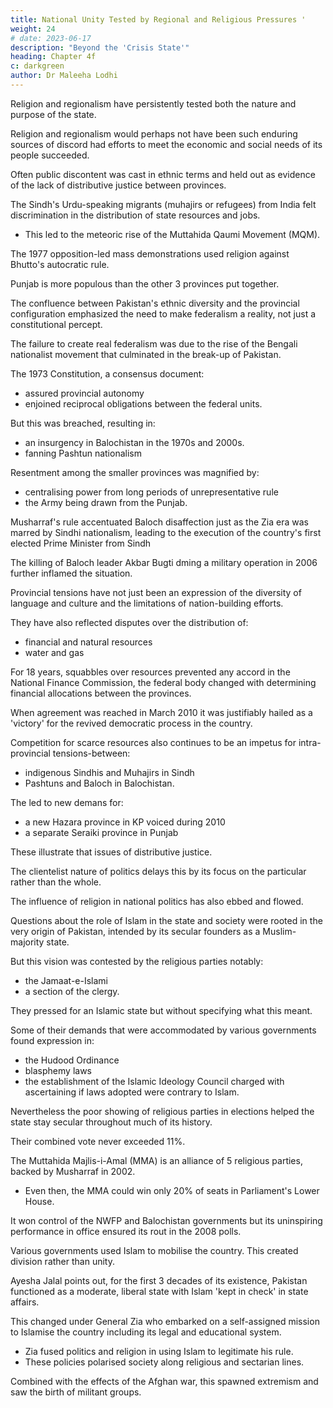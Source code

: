 ```yaml
---
title: National Unity Tested by Regional and Religious Pressures '
weight: 24
# date: 2023-06-17
description: "Beyond the 'Crisis State'"
heading: Chapter 4f
c: darkgreen
author: Dr Maleeha Lodhi
---
```




Religion and regionalism have persistently tested both the nature and purpose of the state.

<!-- The salience of these issues have fluctuated in a terrain of shifting politics and state priorities as well as in public traction.  -->

Religion and regionalism would perhaps not have been such enduring sources of discord had efforts to meet the economic and social needs of its people succeeded. 

<!-- Poor governance created the breeding ground for religious schisms and for
provincial/ethnic sentiment to acquire political potency. -->

Often public discontent was cast in ethnic terms and held out as evidence of the lack of distributive justice between provinces. 


The Sindh's Urdu-speaking migrants (muhajirs or refugees) from India felt discrimination in the distribution of state resources and jobs.
- This led to the meteoric rise of the Muttahida Qaumi Movement (MQM).

The 1977 opposition-led mass demonstrations used religion against Bhutto's autocratic rule.

Punjab is more populous than the other 3 provinces put together.

The confluence between Pakistan's ethnic diversity and the provincial configuration emphasized the need to make federalism a reality, not just a constitutional percept.

The failure to create real federalism was due to the rise of the Bengali nationalist movement that culminated in the break-up of Pakistan.

The 1973 Constitution, a consensus document:
- assured provincial autonomy
- enjoined reciprocal obligations between the federal units. 

But this was breached, resulting in:
- an insurgency in Balochistan in the 1970s and 2000s. 
- fanning Pashtun nationalism 

<!-- until more recently when the people of what was once called the North West Frontier Province became more economically and politically integrated with the rest of the country and better represented in the civil-military bureaucracy. 

In April 2010, the province was renamed Khyber Pakhtunkhwa (KP) in deference to popular wishes. -->


Resentment among the smaller provinces was magnified by:
- centralising power from long periods of unrepresentative rule
- the Army being drawn from the Punjab. 

 

Musharraf's rule accentuated Baloch disaffection just as the Zia era was marred by Sindhi nationalism, leading to the execution of the country's first elected Prime Minister from Sindh

The killing of Baloch leader Akbar Bugti dming a military operation in 2006 further inflamed the situation.

Provincial tensions have not just been an expression of the diversity of language and culture and the limitations of nation-building efforts. 

They have also reflected disputes over the distribution of:
- financial and natural resources
- water and gas

<!-- Widening social disparities have produced a resurgence in ethnic and provincial identities. -->

For 18 years, squabbles over resources prevented any accord in the National Finance Commission, the federal body changed with determining financial allocations between the provinces.

When agreement was reached in March 2010 it was justifiably hailed as a 'victory' for the revived democratic process in the country.

Competition for scarce resources also continues to be an impetus for intra-provincial tensions-between:
- indigenous Sindhis and Muhajirs in Sindh
- Pashtuns and Baloch in Balochistan. 

The led to new demans for:
- a new Hazara province in KP voiced during 2010
- a separate Seraiki province in Punjab

These illustrate that issues of distributive justice.

 <!-- have fused with the continuing difficulties of building a larger national identity.  -->

The clientelist nature of politics delays this by its focus on the particular rather than the whole. 

<!-- This serves as another example of Pakistan's interlocked faultlines. -->

The influence of religion in national politics has also ebbed and flowed. 

Questions about the role of Islam in the state and society were rooted in the very origin of Pakistan, intended by its secular founders as a Muslim-majority state.

But this vision was contested by the religious parties notably:
- the Jamaat-e-Islami
- a section of the clergy. 

They pressed for an Islamic state but without specifying what this meant.

Some of their demands that were accommodated by various governments found expression in:
- the Hudood Ordinance
- blasphemy laws
- the establishment of the Islamic Ideology Council charged with ascertaining if laws adopted were contrary to Islam.

Nevertheless the poor showing of religious parties in elections helped the state stay secular throughout much of its history.

Their combined vote never exceeded 11%.

The Muttahida Majlis-i-Amal (MMA) is an alliance of 5 religious parties, backed by Musharraf in 2002.
- Even then, the MMA could win only 20% of seats in Parliament's Lower House.

It won control of the NWFP and Balochistan governments but its uninspiring performance in office ensured its rout in the 2008 polls.

<!-- Religious parties wielded disproportionate political influence only when they were allied to the state or enjoyed the patronage of military governments.  -->

Various governments used Islam to mobilise the country. This created division rather than unity.

Ayesha Jalal points out, for the first 3 decades of its existence, Pakistan functioned as a moderate, liberal state with Islam 'kept in check' in state affairs.

This changed under General Zia who embarked on a self-assigned mission to Islamise the country including its legal and educational system.
- Zia fused politics and religion in using Islam to legitimate his rule.
- These policies polarised society along religious and sectarian lines. 

Combined with the effects of the Afghan war, this spawned extremism and saw the birth of militant groups.

<!-- The use of some of these groups to advance foreign policy goals was to haunt Pakistan for years to come. Zia's patronisation of countervailing political, ethnic and sectarian groups to undercut support for opposition parties further fragmented society. -->

